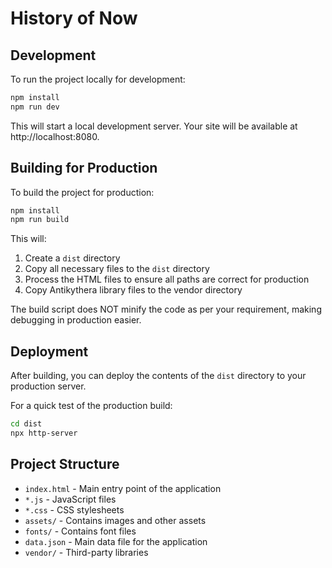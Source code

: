 # History of Now

## Development

To run the project locally for development:

```bash
npm install
npm run dev
```

This will start a local development server. Your site will be available at http://localhost:8080.

## Building for Production

To build the project for production:

```bash
npm install
npm run build
```

This will:
1. Create a `dist` directory
2. Copy all necessary files to the `dist` directory
3. Process the HTML files to ensure all paths are correct for production
4. Copy Antikythera library files to the vendor directory

The build script does NOT minify the code as per your requirement, making debugging in production easier.

## Deployment

After building, you can deploy the contents of the `dist` directory to your production server.

For a quick test of the production build:

```bash
cd dist
npx http-server
```

## Project Structure

- `index.html` - Main entry point of the application
- `*.js` - JavaScript files
- `*.css` - CSS stylesheets
- `assets/` - Contains images and other assets
- `fonts/` - Contains font files
- `data.json` - Main data file for the application
- `vendor/` - Third-party libraries 